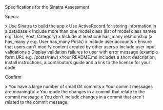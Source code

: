 Specifications for the Sinatra Assessment

Specs:

x Use Sinatra to build the app
x Use ActiveRecord for storing information in a database
x Include more than one model class (list of model class names e.g. User, Post, Category)
x Include at least one has_many relationship (x has_many y e.g. User has_many Posts)
x Include user accounts
x Ensure that users can't modify content created by other users
x Include user input validations
x Display validation failures to user with error message (example form URL e.g. /posts/new)
 xYour README.md includes a short description, install instructions, a contributors guide and a link to the license for your code

Confirm

 x You have a large number of small Git commits
 x Your commit messages are meaningful
 x You made the changes in a commit that relate to the commit message
 x You don't include changes in a commit that aren't related to the commit message